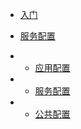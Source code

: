 <!-- docs/_sidebar.md -->

* [入门](/)

* [服务配置](setting/)
* * [应用配置](setting/app.md)
* * [服务配置](setting/server.md)
* * [公共配置](setting/var.md)